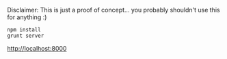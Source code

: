 Disclaimer: This is just a proof of concept... you probably shouldn't use this for anything :)

```
npm install
grunt server
```

[http://localhost:8000](http://localhost:8000)